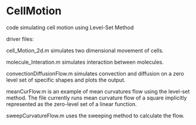 CellMotion
==========

code simulating cell motion using Level-Set Method

driver files:

cell_Motion_2d.m simulates two dimensional movement of cells.

molecule_Interation.m simulates interaction between molecules.

convectionDiffusionFlow.m simulates convection and diffusion on a zero level set of specific shapes and plots the output.

meanCurFlow.m is an example of mean curvatures flow using the level-set method.  The file currently runs mean curvature flow of a square implicitly represented as the zero-level set of a linear function.

sweepCurvatureFlow.m uses the sweeping method to calculate the flow.
